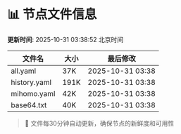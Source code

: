 # 📊 节点文件信息

**更新时间**: 2025-10-31 03:38:52 北京时间

| 文件名 | 大小 | 最后修改 |
|--------|------|----------|
| all.yaml | 37K | 2025-10-31 03:38 |
| history.yaml | 191K | 2025-10-31 03:38 |
| mihomo.yaml | 42K | 2025-10-31 03:38 |
| base64.txt | 40K | 2025-10-31 03:38 |

> 🔄 文件每30分钟自动更新，确保节点的新鲜度和可用性
